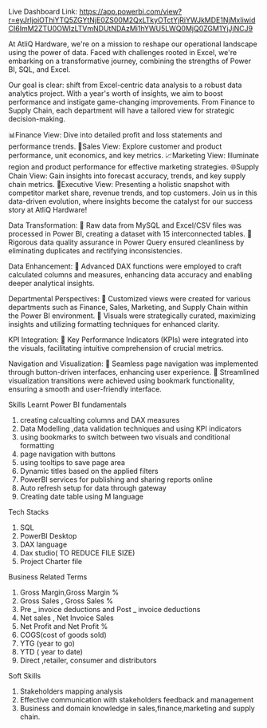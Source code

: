 Live Dashboard Link: https://app.powerbi.com/view?r=eyJrIjoiOThiYTQ5ZGYtNjE0ZS00M2QxLTkyOTctYjRiYWJkMDE1NjMxIiwidCI6ImM2ZTU0OWIzLTVmNDUtNDAzMi1hYWU5LWQ0MjQ0ZGM1YjJjNCJ9

At AtliQ Hardware, we're on a mission to reshape our operational landscape using the power of data. Faced with challenges rooted in Excel, we're embarking on a transformative journey, combining the strengths of Power BI, SQL, and Excel.

Our goal is clear: shift from Excel-centric data analysis to a robust data analytics project. With a year's worth of insights, we aim to boost performance and instigate game-changing improvements. From Finance to Supply Chain, each department will have a tailored view for strategic decision-making.

📊Finance View: Dive into detailed profit and loss statements and performance trends.
🚀Sales View: Explore customer and product performance, unit economics, and key metrics.
📈Marketing View: Illuminate region and product performance for effective marketing strategies.
🌐Supply Chain View: Gain insights into forecast accuracy, trends, and key supply chain metrics.
👔Executive View: Presenting a holistic snapshot with competitor market share, revenue trends, and top customers.
Join us in this data-driven evolution, where insights become the catalyst for our success story at AtliQ Hardware! 

Data Transformation:
	Raw data from MySQL and Excel/CSV files was processed in Power BI, creating a dataset with 15 interconnected tables.
	Rigorous data quality assurance in Power Query ensured cleanliness by eliminating duplicates and rectifying inconsistencies.

Data Enhancement:
	Advanced DAX functions were employed to craft calculated columns and measures, enhancing data accuracy and enabling deeper analytical insights.

Departmental Perspectives:
	Customized views were created for various departments such as Finance, Sales, Marketing, and Supply Chain within the Power BI environment.
	Visuals were strategically curated, maximizing insights and utilizing formatting techniques for enhanced clarity.

KPI Integration:
	Key Performance Indicators (KPIs) were integrated into the visuals, facilitating intuitive comprehension of crucial metrics.

 Navigation and Visualization:
	Seamless page navigation was implemented through button-driven interfaces, enhancing user experience.
	Streamlined visualization transitions were achieved using bookmark functionality, ensuring a smooth and user-friendly interface.


Skills
Learnt Power BI fundamentals
1.	creating calcualting columns and DAX measures
2.	Data Modelling ,data validation techniques and using KPI indicators
3.	using bookmarks to switch between two visuals and conditional formatting
4.	page navigation with buttons
5.	using tooltips to save page area
6.	Dynamic titles based on the applied filters
7.	PowerBI services for publishing and sharing reports online
8.	Auto refresh setup for data through gateway
9.	Creating date table using M language

Tech Stacks
1.	SQL
1.	PowerBI Desktop
2.	DAX language
3.	Dax studio( TO REDUCE FILE SIZE)
4.	Project Charter file

Business Related Terms
1.	Gross Margin,Gross Margin %
2.	Gross Sales , Gross Sales %
3.	Pre _ invoice deductions and Post _ invoice deductions
4.	Net sales , Net Invoice Sales
5.	Net Profit and Net Profit %
6.	COGS(cost of goods sold)
7.	YTG (year to go)
8.	YTD ( year to date)
9.	Direct ,retailer, consumer and distributors

Soft Skills
1.	Stakeholders mapping analysis
2.	Effective communication with stakeholders feedback and management
3.	Business and domain knowledge in sales,finance,marketing and supply chain.
